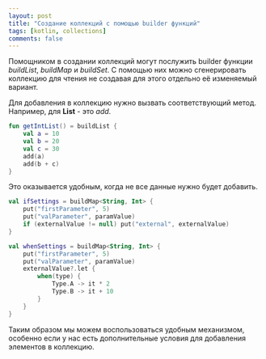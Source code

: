 ```yaml
---
layout: post
title: "Создание коллекций с помощью builder функций"
tags: [kotlin, collections]
comments: false
---
```


Помощником в создании коллекций могут послужить builder функции *buildList*, *buildMap* и *buildSet*. 
С помощью них можно сгенерировать коллекцию для чтения не создавая для этого отдельно её изменяемый вариант.

Для добавления в коллекцию нужно вызвать соответствующий метод. Например, для **List** - это *add*.

``` kotlin
fun getIntList() = buildList {
    val a = 10
    val b = 20
    val c = 30
    add(a)
    add(b + c)
}
```

Это оказывается удобным, когда не все данные нужно будет добавить. 

``` kotlin
val ifSettings = buildMap<String, Int> {
    put("firstParameter", 5)
    put("valParameter", paramValue)
    if (externalValue != null) put("external", externalValue)
}

val whenSettings = buildMap<String, Int> {
    put("firstParameter", 5)
    put("valParameter", paramValue)
    externalValue?.let {
        when(type) {
            Type.A -> it * 2
            Type.B -> it + 10
        }
    }
}
```

Таким образом мы можем воспользоваться удобным механизмом, особенно если у нас есть дополнительные условия для добавления элементов в коллекцию.